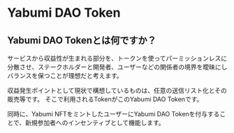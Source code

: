 # Yabumi DAO Token

## Yabumi DAO Tokenとは何ですか？

サービスから収益性が生まれる部分を、トークンを使ってパーミッションレスに分散させ、ステークホルダーと開発者、ユーザーなどの関係者の境界を曖昧にしバランスを保つことが理想だと考えます。

収益発生ポイントとして現状で構想しているものは、任意の送信リスト化とその販売等です。 そこで利用されるTokenがこのYabumi DAO Tokenです。

同時に、Yabumi NFTをミントしたユーザーにYabumi DAO Tokenを付与することで、新規参加者へのインセンティブとして機能します。
